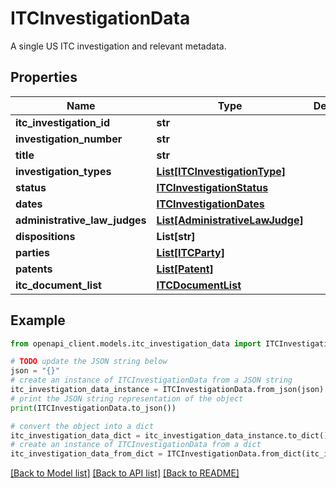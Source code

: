 # ITCInvestigationData

A single US ITC investigation and relevant metadata.

## Properties

Name | Type | Description | Notes
------------ | ------------- | ------------- | -------------
**itc_investigation_id** | **str** |  | 
**investigation_number** | **str** |  | 
**title** | **str** |  | 
**investigation_types** | [**List[ITCInvestigationType]**](ITCInvestigationType.md) |  | 
**status** | [**ITCInvestigationStatus**](ITCInvestigationStatus.md) |  | 
**dates** | [**ITCInvestigationDates**](ITCInvestigationDates.md) |  | 
**administrative_law_judges** | [**List[AdministrativeLawJudge]**](AdministrativeLawJudge.md) |  | 
**dispositions** | **List[str]** |  | 
**parties** | [**List[ITCParty]**](ITCParty.md) |  | 
**patents** | [**List[Patent]**](Patent.md) |  | 
**itc_document_list** | [**ITCDocumentList**](ITCDocumentList.md) |  | 

## Example

```python
from openapi_client.models.itc_investigation_data import ITCInvestigationData

# TODO update the JSON string below
json = "{}"
# create an instance of ITCInvestigationData from a JSON string
itc_investigation_data_instance = ITCInvestigationData.from_json(json)
# print the JSON string representation of the object
print(ITCInvestigationData.to_json())

# convert the object into a dict
itc_investigation_data_dict = itc_investigation_data_instance.to_dict()
# create an instance of ITCInvestigationData from a dict
itc_investigation_data_from_dict = ITCInvestigationData.from_dict(itc_investigation_data_dict)
```
[[Back to Model list]](../README.md#documentation-for-models) [[Back to API list]](../README.md#documentation-for-api-endpoints) [[Back to README]](../README.md)


